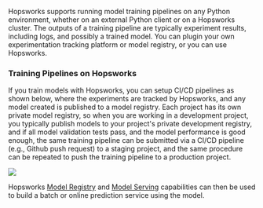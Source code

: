 Hopsworks supports running model training pipelines on any Python environment, whether on an external Python client or on a Hopsworks cluster. The outputs of a training pipeline are typically experiment results, including logs, and possibly a trained model. You can plugin your own experimentation tracking platform or model registry, or you can use Hopsworks.

### Training Pipelines on Hopsworks

If you train models with Hopsworks, you can setup CI/CD pipelines as shown below, where the experiments are tracked by Hopsworks, and any model created is published to a model registry. Each project has its own private model registry, so when you are working in a development project, you typically publish models to your project's private development registry, and if all model validation tests pass, and the model performance is good enough, the same training pipeline can be submitted via a CI/CD pipeline (e.g., Github push request) to a staging project, and the same procedure can be repeated to push the training pipeline to a production project.

<img src="../../../assets/images/concepts/mlops/training-pipeline.svg">

Hopsworks [Model Registry](registry.md) and [Model Serving](kserve.md) capabilities can then be used to build a batch or online prediction service using the model.
